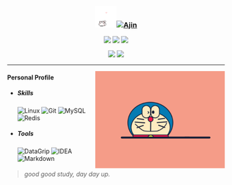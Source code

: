 ### <div align="center"><img src="assets/img/HelloKitty.gif" alt="Hi" width="50"/>[![Ajin](https://readme-typing-svg.herokuapp.com?font=Xingkai+SC&weight=700&size=30&duration=2000&pause=10000&color=BBBBBB&center=true&width=280&lines=Hi+%F0%9F%91%8B%2C+I'm+Ajin)](https://xwj1024.github.io)</div>

<p align="center">
    <img src="https://img.shields.io/github/stars/xwj1024"/>
    <img src="https://img.shields.io/github/followers/xwj1024"/>
    <img src="https://komarev.com/ghpvc/?username=xwj1024"/>
</p>
<p align="center">
    <img src="https://github-readme-stats.vercel.app/api?username=xwj1024&count_private=true&theme=dark&show_icons=true" height="165"/>
    <img src="https://github-readme-stats.vercel.app/api/top-langs/?username=xwj1024&theme=dark&show_icons=true" height="165"/>
</p>
<hr>
<img align="right" width="300" src="assets/img/Doraemon.gif"/>



#### Personal Profile


- ##### Skills

  ![Linux](https://img.shields.io/badge/-Linux-%23f6bf04?style=flat&logo=linux&logoColor=000000) ![Git](https://img.shields.io/badge/-Git-%23f1f1e9?style=flat&logo=git&logoColor=%ffffffff) ![MySQL](https://img.shields.io/badge/-MySQL-%23027396?style=flat&logo=mysql&logoColor=ffffff) ![Redis](https://img.shields.io/badge/-Redis-%23cc281f?style=flat&logo=redis&logoColor=ffffff)

- ##### Tools

  ![DataGrip](https://img.shields.io/badge/-DataGrip-%2335bba4?style=flat&logo=datagrip&logoColor=000000) ![IDEA](https://img.shields.io/badge/-IDEA-%23fe2c52?style=flat&logo=Intellij-idea&logoColor=000000) ![Markdown](https://img.shields.io/badge/-Markdown-%230066B8?style=flat&logo=markdown&logoColor=ffffff)

> ###### good good study, day day up.

